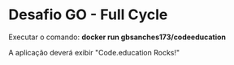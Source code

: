 # Desafio GO - Full Cycle

Executar o comando: **docker run gbsanches173/codeeducation**

A aplicação deverá exibir "Code.education Rocks!"
